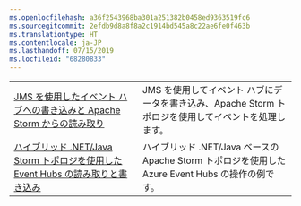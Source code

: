 ```yaml
---
ms.openlocfilehash: a36f2543968ba301a251382b0458ed9363519fc6
ms.sourcegitcommit: 2efdb9d8a8f8a2c1914bd545a8c22ae6fe0f463b
ms.translationtype: HT
ms.contentlocale: ja-JP
ms.lasthandoff: 07/15/2019
ms.locfileid: "68280833"
---
```

|  |  |
|---------|---------|
| [JMS を使用したイベント ハブへの書き込みと Apache Storm からの読み取り][1] | JMS を使用してイベント ハブにデータを書き込み、Apache Storm トポロジを使用してイベントを処理します。 
| [ハイブリッド .NET/Java Storm トポロジを使用した Event Hubs の読み取りと書き込み][2] | ハイブリッド .NET/Java ベースの Apache Storm トポロジを使用した Azure Event Hubs の操作の例です。

[1]: https://azure.microsoft.com/resources/samples/event-hubs-java-storm-sender-jms-receiver/
[2]: https://azure.microsoft.com/resources/samples/hdinsight-dotnet-java-storm-eventhub/